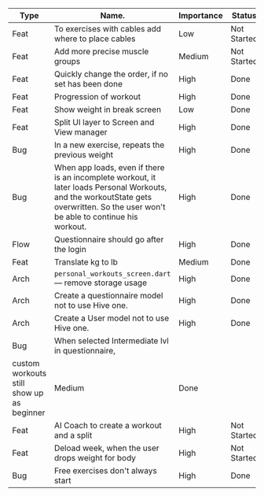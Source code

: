 | Type | Name.                                                  | Importance | Status      | Comments |
| ---- | ------------------------------------------------------ | ---------- | ----------- | -------- |
| Feat | To exercises with cables add where to place cables     | Low        | Not Started | |
| Feat | Add more precise muscle groups                         | Medium     | Not Started | |
| Feat | Quickly change the order, if no set has been done      | High       | Done        | |
| Feat | Progression of workout                                 | High       | Done        | |
| Feat | Show weight in break screen                            | Low        | Done        | |
| Feat | Split UI layer to Screen and View manager              | High       | Done        | |
| Bug  | In a new exercise, repeats the previous weight         | High       | Done        | |
| Bug  | When app loads, even if there is an incomplete workout, it later loads Personal Workouts, and the workoutState gets overwritten. So the user won't be able to continue his workout. | High       | Done        | |
| Flow | Questionnaire should go after the login                | High       | Done        | |
| Feat | Translate kg to lb                                     | Medium     | Done        | |
| Arch | `personal_workouts_screen.dart` — remove storage usage | High       | Done        | |
| Arch | Create a questionnaire model not to use Hive one.      | High       | Done        | |
| Arch | Create a User model not to use Hive one.               | High       | Done        | |
| Bug  | When selected Intermediate lvl in questionnaire, 
custom workouts still show up as beginner                       | Medium     | Done        | |
| Feat | AI Coach to create a workout and a split               | High       | Not Started | |
| Feat | Deload week, when the user drops weight for body       | High       | Not Started | |
| Bug  | Free exercises don't always start                      | High       | Done        | |